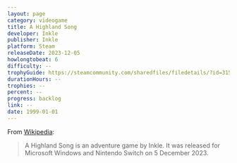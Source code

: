 ```yaml
---
layout: page
category: videogame
title: A Highland Song
developer: Inkle
publisher: Inkle
platform: Steam
releaseDate: 2023-12-05
howlongtobeat: 6
difficulty: --
trophyGuide: https://steamcommunity.com/sharedfiles/filedetails/?id=3150754040
durationHours: --
trophies: --
percent: --
progress: backlog
link: --
date: 1999-01-01
---
```


From [Wikipedia](https://en.wikipedia.org/wiki/A_Highland_Song):

> A Highland Song is an adventure game by Inkle. It was released for Microsoft Windows and Nintendo Switch on 5 December 2023.
